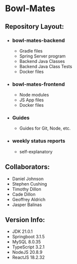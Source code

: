 # Bowl-Mates 

## Repository Layout:
* ### bowl-mates-backend
  * Gradle files
  * Spring Server program
  * Backend Java Classes
  * Backend Java Class Tests
  * Docker files
* ### bowl-mates-frontend
  * Node modules
  * JS App files
  * Docker files
* ### Guides
  * Guides for Git, Node, etc.
* ### weekly status reports
  * self-explanatory

## Collaborators:

* Daniel Johnson
* Stephen Cushing
* Timothy Dillon
* Cade Dillon
* Geoffrey Aldrich
* Jasper Balinas

## Version Info:

  * JDK 21.0.1
  * Springboot 3.1.5
  * MySQL 8.0.35
  * TypeScript 3.2.1
  * NodeJS 20.8.9
  * ReactJS 18.2.32
